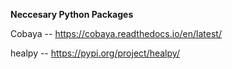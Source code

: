**Neccesary Python Packages**

Cobaya -- https://cobaya.readthedocs.io/en/latest/

healpy -- https://pypi.org/project/healpy/


